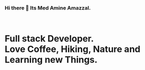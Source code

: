 ### Hi there 👋 Its  Med Amine Amazzal.
<br>
<h1 style="color=red">Full stack Developer.<br>Love Coffee, Hiking, Nature and Learning new Things.</h1>

